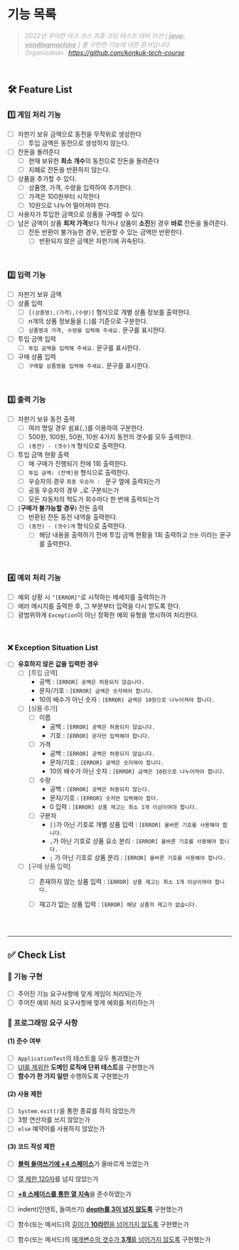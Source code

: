 # 기능 목록

> <span style="color:darkgrey">_2022년 우아한 테크 코스 최종 코딩 테스트 대비 미션 [ <u>**java-vendingmachine**</u> ] 를 구현한 기능에 대한 문서입니다._</span><br/>
> <span style="color:darkgrey">_Organization : https://github.com/konkuk-tech-course_ </span>

<br/>

## 🛠 Feature List
### 1️⃣ 게임 처리 기능
- [ ] 자판기 보유 금액으로 동전을 무작위로 생성한다
  - [ ] 투입 금액은 동전으로 생성하지 않는다.
- [ ] 잔돈을 돌려준다
    - [ ] 현재 보유한 **최소 개수**의 동전으로 잔돈을 돌려준다
    - [ ] 지폐로 잔돈을 반환하지 않는다.
- [ ] 상품을 추가할 수 있다.
    - [ ] 상품명, 가격, 수량을 입력하여 추가한다.
    - [ ] 가격은 100원부터 시작한다
    - [ ] 10원으로 나누어 떨어져야 한다.
- [ ] 사용자가 투입한 금액으로 상품을 구매할 수 있다.
- [ ] 남은 금액이 상품 **최저 가격**보다 적거나 상품이 **소진**된 경우 **바로** 잔돈을 돌려준다.
    - [ ] 잔돈 반환이 불가능한 경우, 반환할 수 있는 금액만 반환한다.
      - [ ] 반환되지 않은 금액은 자판기에 귀속된다.

<br/>

### 2️⃣ 입력 기능
- [ ] 자판기 보유 금액
- [ ] 상품 입력
    - [ ] `[(상품명),(가격),(수량)]` 형식으로 개별 상품 정보를 출력한다.
    - [ ] n개의 상품 정보들을 (`;`)를 기준으로 구분한다.
    - [ ] `상품명과 가격, 수량을 입력해 주세요.` 문구를 표시한다.
- [ ] 투입 금액 입력
    - [ ] `투입 금액을 입력해 주세요.` 문구를 표시한다.
- [ ] 구매 상품 입력
  - [ ] `구매할 상품명을 입력해 주세요.` 문구를 표시한다.

<br/>

### 3️⃣ 출력 기능
- [ ] 자판기 보유 동전 출력
    - [ ] 여러 명일 경우 쉼표(`,`)를 이용하여 구분한다.
    - [ ] 500원, 100원, 50원, 10원 4가지 동전의 갯수를 모두 출력한다.
    - [ ] `(동전) - (갯수)개` 형식으로 출력한다.
- [ ] 투입 금액 현황 출력
    - [ ] 매 구매가 진행되기 전에 1회 출력한다.
    - [ ] `투입 금액: (잔액)원` 형식으로 출력한다.
    - [ ] 우승자의 경우 `최종 우승자 : ` 문구 옆에 출력되는가
    - [ ] 공동 우승자의 경우 `,`로 구분되는가
    - [ ] 모든 자동차의 척도가 회수마다 한 번에 출력되는가
- [ ] (**구매가 불가능할 경우**) 잔돈 출력
  - [ ] 반환된 잔돈 동전 내역을 출력한다.
  - [ ] `(동전) - (갯수)개` 형식으로 출력한다.
    - [ ] 해당 내용을 출력하기 전에 투입 금액 현황을 1회 출력하고 `잔돈` 이라는 문구를 출력한다.

<br/>

### 4️⃣ 예외 처리 기능
- [ ] 예외 상황 시 `"[ERROR]"`로 시작하는 메세지를 출력하는가
- [ ] 에러 메시지를 출력한 후, 그 부분부터 입력을 다시 받도록 한다.
- [ ] 광범위하게 `Exception`이 아닌 정확한 예외 유형을 명시하여 처리한다.

<br/>

### ❌ Exception Situation List

- [ ] **유효하지 않은 값을 입력한 경우**
    - [ ] [<span style="color:grey">**투입 금액**</span>]
        - 공백 : `[ERROR] 공백은 허용되지 않습니다.`
        - 문자/기호 : `[ERROR] 금액은 숫자여야 합니다.`
        - 10의 배수가 아닌 숫자 : `[ERROR] 금액은 10원으로 나누어져야 합니다.`
    - [ ] [<span style="color:grey">**상품 추가**</span>]
        - [ ] 이름
          - 공백 : `[ERROR] 공백은 허용되지 않습니다.`
          - 기호 : `[ERROR] 문자만 입력해야 합니다.`
        - [ ] 가격
          - 공백 : `[ERROR] 공백은 허용되지 않습니다.`
          - 문자/기호 : `[ERROR] 금액은 숫자여야 합니다.`
          - 10의 배수가 아닌 숫자 : `[ERROR] 금액은 10원으로 나누어져야 합니다.`
        - [ ] 수량
          - 공백 : `[ERROR] 공백은 허용되지 않는다.`
          - 문자/기호 : `[ERROR] 숫자만 입력해야 합다.`
          - 0 입력 : `[ERROR] 상품 재고는 최소 1개 이상이여야 합니다.`
        - [ ] 구분자
          - `[]`가 아닌 기호로 개별 상품 입력 : `[ERROR] 올바른 기호를 사용해야 합니다.`
          - `,`가 아닌 기호로 상품 요소 분리 : `[ERROR] 올바른 기호를 사용해야 합니다.`
          - `;` 가 아닌 기호로 상품 분리 : `[ERROR] 올바른 기호를 사용해야 합니다.`
    - [ ] [<span style="color:grey">**구매 상품 입력**</span>]
      - [ ] 존재하지 않는 상품 입력 : `[ERROR] 상품 재고는 최소 1개 이상이여야 합니다.`
      - [ ] 재고가 없는 상품 입력 : `[ERROR] 해당 상품의 재고가 없습니다.`


<br/>
<br/>

---
## ✅ Check List
### 🚀 기능 구현
- [ ] 주어진 기능 요구사항에 맞게 게임이 처리되는가
- [ ] 주어진 예외 처리 요구사항에 맞게 예외를 처리하는가

### 🎯 프로그래밍 요구 사항
#### (1) 준수 여부
- [ ] `ApplicationTest`의 테스트를 모두 통과했는가
- [ ] <u>UI를 제외한</u> **도메인 로직에 단위 테스트**를 구현했는가
- [ ] **함수가 한 가지 일만** 수행하도록 구현했는가

#### (2) 사용 제한
- [ ] `System.exit()`을 통한 종료를 하지 않았는가
- [ ] 3항 연산자를 쓰지 않았는가
- [ ] `else` 예약어를 사용하지 않았는가

#### (3) 코드 작성 제한
- [ ] <u>**블럭 들여쓰기에 +4 스페이스**</u>가 올바르게 쓰였는가
- [ ] <u>열 제한 120자</u>를 넘지 않았는가
- [ ] <u>**+8 스페이스를 통한 열 지속**</u>을 준수하였는가
- [ ] indent(인덴트, 들여쓰기) <u>**depth를 3이 넘지 않도록**</u> 구현했는가
- [ ] 함수(또는 메서드)의 <u>길이가 **10라인**을 넘어가지 않도록</u> 구현했는가
- [ ] 함수(또는 메서드)의 <u>매개변수의 갯수가 **3개**를 넘어가지 않도록</u> 구현했는가



